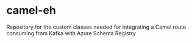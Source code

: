 # camel-eh
Repository for the custom classes needed for integrating a Camel route consuming from Kafka with Azure Schema Registry
